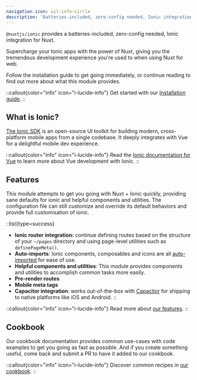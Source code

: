 ```yaml
---
navigation.icon: uil:info-circle
description: 'Batteries-included, zero-config needed, Ionic integration for Nuxt'
---
```


`@nuxtjs/ionic` provides a batteries-included, zero-config needed, Ionic integration for Nuxt.

Supercharge your Ionic apps with the power of Nuxt, giving you the tremendous development experience you're used to
when using Nuxt for web.

Follow the installation guide to get going immediately, or continue reading to find out more about what this module provides.

::callout{color="info" icon="i-lucide-info"}
Get started with our [Installation guide](/get-started/installation).
::

## What is Ionic?

[The Ionic SDK](https://ionicframework.com/) is an open-source UI toolkit for building modern, cross-platform mobile apps from a single codebase. It deeply integrates with Vue for a delightful mobile dev experience.

::callout{color="info" icon="i-lucide-info"}
Read the [Ionic documentation for Vue](https://ionicframework.com/docs/vue/overview) to learn more about Vue development with Ionic.
::

## Features

This module attempts to get you going with Nuxt + Ionic quickly, providing sane defaults for ionic and helpful components and utilities. The configuration file can still customize and override its default behaviors and provide full customisation of ionic.

::list{type=success}
- **Ionic router integration:** continue defining routes based on the structure of your `~/pages` directory and using page-level utilities such as `definePageMeta()`.
- **Auto-imports**: Ionic components, composables and icons are all [auto-imported](https://nuxt.com/docs/guide/concepts/auto-imports) for ease of use.
- **Helpful components and utilities**: This module provides components and utilities to accomplish common tasks more easily.
- **Pre-render routes**
- **Mobile meta tags**
- **Capacitor integration**: works out-of-the-box with [Capacitor](https://capacitorjs.com/) for shipping to native platforms like iOS and Android.
::

::callout{color="info" icon="i-lucide-info"}
Read more about [our features](/overview).
::

## Cookbook

Our cookbook documentation provides common use-cases with code examples to get you going as fast as possible. And if you create something useful, come back and submit a PR to have it added to our cookbook.

::callout{color="info" icon="i-lucide-info"}
Discover common recipes in [our cookbook](/cookbook).
::
